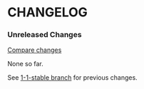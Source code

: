 # CHANGELOG

### Unreleased Changes

[Compare changes](https://github.com/codevise/pageflow-progress-navigation-bar/compare/1-1-stable...master)

None so far.

See
[1-1-stable branch](https://github.com/codevise/pageflow-progress-navigation-bar/blob/1-1-stable/CHANGELOG.md)
for previous changes.
